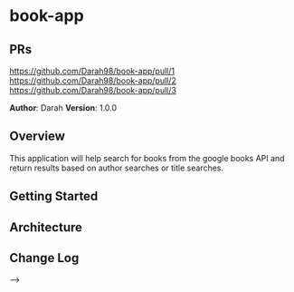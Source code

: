 # book-app
## PRs
https://github.com/Darah98/book-app/pull/1
https://github.com/Darah98/book-app/pull/2
https://github.com/Darah98/book-app/pull/3


**Author**: Darah
**Version**: 1.0.0

## Overview
This application will help search for books from the google books API and return results based on author searches or title searches.

## Getting Started
<!-- What are the steps that a user must take in order to build this app on their own machine and get it running? -->

## Architecture
<!-- Provide a detailed description of the application design. What technologies (languages, libraries, etc) you're using, and any other relevant design information. -->

## Change Log
<!-- Use this area to document the iterative changes made to your application as each feature is successfully implemented. Use time stamps. Here's an examples:

01-01-2001 4:59pm - Application now has a fully-functional express server, with GET and POST routes for the book resource.

## Credits and Collaborations
<!-- Give credit (and a link) to other people or resources that helped you build this application. -->
-->